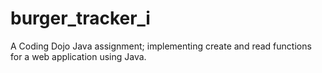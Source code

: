# burger_tracker_i
A Coding Dojo Java assignment; implementing create and read functions for a web application using Java.
